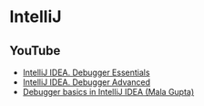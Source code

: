 # IntelliJ
## YouTube
* [IntelliJ IDEA. Debugger Essentials](https://www.youtube.com/watch?v=59RC8gVPlvk)
* [IntelliJ IDEA. Debugger Advanced](https://www.youtube.com/watch?v=40Og3hTV--k)
* [Debugger basics in IntelliJ IDEA (Mala Gupta)](https://www.youtube.com/watch?v=lAWnIP1S6UA)
